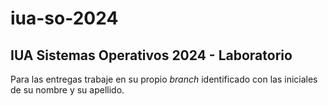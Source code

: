 # iua-so-2024
IUA Sistemas Operativos 2024 - Laboratorio
------------------------------------------

Para las entregas trabaje en su propio *branch* identificado 
con las iniciales de su nombre y su apellido.


